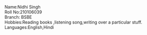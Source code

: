 Name:Nidhi Singh  
Roll No:210106039  
Branch: BSBE    
Hobbies:Reading books ,listening song,writing over a particular stuff.  
Languages:English,Hindi

